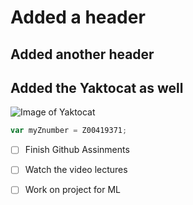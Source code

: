 # Added a header
## Added another header
## Added the Yaktocat as well

![Image of Yaktocat](https://octodex.github.com/images/yaktocat.png)


 ``` javascript
var myZnumber = Z00419371;
```



- [ ] Finish Github Assinments
- [ ] Watch the video lectures
- [ ] Work on project for ML

